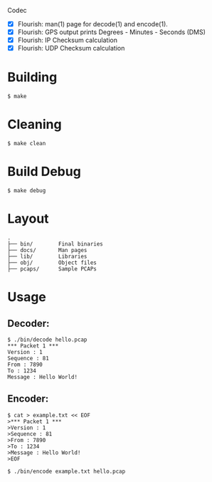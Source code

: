 Codec

- [x] Flourish: man(1) page for decode(1) and encode(1).
- [x] Flourish: GPS output prints Degrees - Minutes - Seconds (DMS)
- [x] Flourish: IP Checksum calculation
- [x] Flourish: UDP Checksum calculation

# Building
```
$ make
```
# Cleaning
```
$ make clean
```
# Build Debug
```
$ make debug
```

# Layout
```
.
├── bin/        Final binaries
├── docs/       Man pages
├── lib/        Libraries
├── obj/        Object files
├── pcaps/      Sample PCAPs
```
# Usage

## Decoder:
```
$ ./bin/decode hello.pcap
*** Packet 1 ***
Version : 1
Sequence : 81
From : 7890
To : 1234
Message : Hello World!
```
## Encoder:
```
$ cat > example.txt << EOF
>*** Packet 1 ***
>Version : 1
>Sequence : 81
>From : 7890
>To : 1234
>Message : Hello World!
>EOF

$ ./bin/encode example.txt hello.pcap
```

